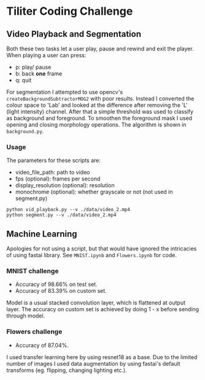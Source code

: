 # Tiliter Coding Challenge

## Video Playback and Segmentation
Both these two tasks let a user play, pause and rewind and exit the player. When playing a user can press:
- p: play/ pause
- b: back **one** frame
- q: quit

For segmentation I attempted to use opencv's `createBackgroundSubtractorMOG2` with poor results. Instead I converted the colour space to 'Lab' and looked at the difference after removing the 'L' (light intensity) channel. After that a simple threshold was used to classify as background and foreground. To smoothen the foreground mask I used opening and closing morphology operations. The algorithm is shown in `background.py`.

### Usage
The parameters for these scripts are:
- video_file_path: path to video
- fps (optional): frames per second
- display_resolution (optional): resolution
- monochrome (optional): whether grayscale or not (not used in segment.py)
```
python vid_playback.py --v ./data/video_2.mp4 
python segment.py --v ./data/video_2.mp4 
```

## Machine Learning
Apologies for not using a script, but that would have ignored the intricacies of using fastai library. See `MNIST.ipynb` and `Flowers.ipynb` for code.

### MNIST challenge
- Accuracy of 98.66% on test set.
- Accuracy of 83.39% on custom set.

Model is a usual stacked convolution layer, which is flattened at output layer. The accuracy on custom set is achieved by doing 1 - x before sending through model.

### Flowers challenge
- Accuracy of 87.04%.

I used transfer learning here by using resnet18 as a base. Due to the limited number of images I used data augmentation by using fastai's default transforms (eg. flipping, changing lighting etc.).
